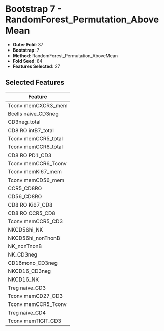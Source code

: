 # Bootstrap 7 - RandomForest_Permutation_AboveMean

- **Outer Fold**: 37
- **Bootstrap**: 7
- **Method**: RandomForest_Permutation_AboveMean
- **Fold Seed**: 84
- **Features Selected**: 27

## Selected Features

| Feature |
|---------|
| Tconv memCXCR3_mem |
| Bcells naive_CD3neg |
| CD3neg_total |
| CD8 RO intB7_total |
| Tconv memCCR5_total |
| Tconv memCCR6_total |
| CD8 RO PD1_CD3 |
| Tconv memCCR6_Tconv |
| Tconv memKi67_mem |
| Tconv memCD56_mem |
| CCR5_CD8RO |
| CD56_CD8RO |
| CD8 RO Ki67_CD8 |
| CD8 RO CCR5_CD8 |
| Tconv memCCR5_CD3 |
| NKCD56hi_NK |
| NKCD56hi_nonTnonB |
| NK_nonTnonB |
| NK_CD3neg |
| CD16mono_CD3neg |
| NKCD16_CD3neg |
| NKCD16_NK |
| Treg naive_CD3 |
| Tconv memCD27_CD3 |
| Tconv memCCR5_Tconv |
| Treg naive_CD4 |
| Tconv memTIGIT_CD3 |
